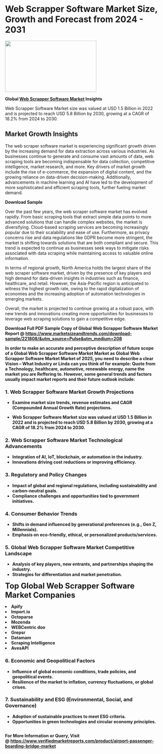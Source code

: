 <H1>Web Scrapper Software Market Size, Growth and Forecast from 2024 - 2031</H1><img class="aligncenter size-medium wp-image-584254" src="https://thirdeyenews.in/wp-content/uploads/2024/09/Global-Market-Research-300x168.jpeg" alt="" width="300" height="168" /><p><strong>Global&nbsp;<a href="https://www.marketsizeandtrends.com/download-sample/221808/&amp;utm_source=Pulse&amp;utm_medium=208">Web Scrapper Software Market</a> Insights</strong></p><p>Web Scrapper Software Market size was valued at USD 1.5 Billion in 2022 and is projected to reach USD 5.8 Billion by 2030, growing at a CAGR of 18.2% from 2024 to 2030.</p><p><h2>Market Growth Insights</h2> <p>The web scraper software market is experiencing significant growth driven by the increasing demand for data extraction across various industries. As businesses continue to generate and consume vast amounts of data, web scraping tools are becoming indispensable for data collection, competitive intelligence, market research, and more. Key drivers of market growth include the rise of e-commerce, the expansion of digital content, and the growing reliance on data-driven decision-making. Additionally, advancements in machine learning and AI have led to the development of more sophisticated and efficient scraping tools, further fueling market demand.</p> <p><strong>Download Sample</strong></p> <p>Over the past few years, the web scraper software market has evolved rapidly. From basic scraping tools that extract simple data points to more advanced solutions that can handle complex websites, the market is diversifying. Cloud-based scraping services are becoming increasingly popular due to their scalability and ease of use. Furthermore, as privacy concerns rise and data regulations like GDPR become more stringent, the market is shifting towards solutions that are both compliant and secure. This trend is expected to continue as businesses seek ways to mitigate risks associated with data scraping while maintaining access to valuable online information.</p> <p>In terms of regional growth, North America holds the largest share of the web scraper software market, driven by the presence of key players and high demand for data-driven insights in industries such as finance, healthcare, and retail. However, the Asia-Pacific region is anticipated to witness the highest growth rate, owing to the rapid digitalization of economies and the increasing adoption of automation technologies in emerging markets.</p> <p>Overall, the market is projected to continue growing at a robust pace, with new trends and innovations creating more opportunities for businesses to leverage web scraping solutions to gain a competitive edge.</p> <p><strong></p><p><span class=""><strong>Download Full PDF Sample Copy of Global Web Scrapper Software Market Report</strong> @ <a href="https://www.marketsizeandtrends.com/download-sample/221808/&amp;utm_source=Pulse&amp;utm_medium=208" target="_blank">https://www.marketsizeandtrends.com/download-sample/221808/&amp;utm_source=Pulse&amp;utm_medium=208</a></span></p><p>In order to make an accurate and perceptive description of future scope of a Global&nbsp;Web Scrapper Software Market Market as Global&nbsp;Web Scrapper Software Market Market of 2025, you need to describe a clear Vision &ndash; What Industry or Linda can you think of for example: Quote from a Technology, healthcare, automotive, renewable energy, name the market you are Reffering to. However, some general trends and factors usually impact market reports and their future outlook include:</p><h3>1.&nbsp;<strong>Web Scrapper Software Market Growth Projections</strong></h3><ul><li>Examine market size trends, revenue estimates and CAGR (Compounded Annual Growth Rate) projections.</li><li><p>Web Scrapper Software Market size was valued at USD 1.5 Billion in 2022 and is projected to reach USD 5.8 Billion by 2030, growing at a CAGR of 18.2% from 2024 to 2030.</p></li></ul><h3>2.&nbsp;<strong>Web Scrapper Software Market Technological Advancements</strong></h3><ul><li>Integration of AI, IoT, blockchain, or automation in the industry.</li><li>Innovations driving cost reductions or improving efficiency.</li></ul><h3>3.&nbsp;<strong>Regulatory and Policy Changes</strong></h3><ul><li>Impact of global and regional regulations, including sustainability and carbon-neutral goals.</li><li>Compliance challenges and opportunities tied to government initiatives.</li></ul><h3>4.&nbsp;<strong>Consumer Behavior Trends</strong></h3><ul><li>Shifts in demand influenced by generational preferences (e.g., Gen Z, Millennials).</li><li>Emphasis on eco-friendly, ethical, or personalized products/services.</li></ul><h3>5.&nbsp;<strong>Global Web Scrapper Software Market Competitive Landscape</strong></h3><ul><li>Analysis of key players, new entrants, and partnerships shaping the industry.</li><li>Strategies for differentiation and market penetration.</li></ul><p data-pm-slice="1 1 []"><span style="color: inherit; font-family: inherit; font-size: 25px;">Top Global Web Scrapper Software Market Companies</span></p><div class="" data-test-id=""><p><li>Apify</li><li> Import.io</li><li> Octoparse</li><li> Mozenda</li><li> WEBCentric doo</li><li> Grepsr</li><li> Datamam</li><li> Scraping Intelligence</li><li> AvesAPI</li></p></div><h3>6.&nbsp;<strong>Economic and Geopolitical Factors</strong></h3><ul><li>Influence of global economic conditions, trade policies, and geopolitical events.</li><li>Resilience of the market to inflation, currency fluctuations, or global crises.</li></ul><h3>7.&nbsp;<strong>Sustainability and ESG (Environmental, Social, and Governance)</strong></h3><ul><li>Adoption of sustainable practices to meet ESG criteria.</li><li>Opportunities in green technologies and circular economy principles.</li></ul><h2><strong style="font-size: 14px;">For More Information or Query, Visit @&nbsp;</strong><a style="background-color: #ffffff; font-size: 14px;" href="https://www.marketsizeandtrends.com/report/web-scrapper-software-market/" target="_blank">https://www.verifiedmarketreports.com/product/airport-passenger-boarding-bridge-market</a></h2>
